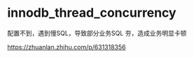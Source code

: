# innodb_thread_concurrency 

配置不到，遇到慢SQL，导致部分业务SQL 夯，造成业务明显卡顿 

https://zhuanlan.zhihu.com/p/631318356
